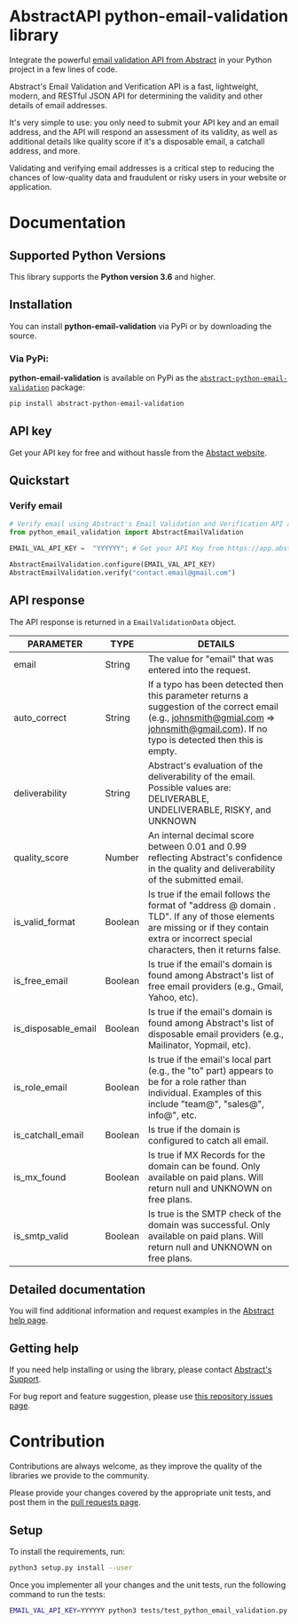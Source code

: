 # AbstractAPI python-email-validation library

Integrate the powerful [email validation API from Abstract](https://www.abstractapi.com/email-verification-validation-api) in your Python project in a few lines of code.

Abstract's Email Validation and Verification API is a fast, lightweight, modern, and RESTful JSON API for determining the validity and other details of email addresses.

It's very simple to use: you only need to submit your API key and an email address, and the API will respond an assessment of its validity, as well as additional details like quality score if it's a disposable email, a catchall address, and more.

Validating and verifying email addresses is a critical step to reducing the chances of low-quality data and fraudulent or risky users in your website or application.

# Documentation

## Supported Python Versions

This library supports the **Python version 3.6** and higher.

## Installation

You can install **python-email-validation** via PyPi or by downloading the source.

### Via PyPi:

**python-email-validation** is available on PyPi as the
[`abstract-python-email-validation`](https://pypi.org/project/abstract-python-email-validation/) package:

```bash
pip install abstract-python-email-validation
```

## API key

Get your API key for free and without hassle from the [Abstact website](https://app.abstractapi.com/users/signup?target=/api/email-validation/pricing/select).

## Quickstart

### Verify email

```python
# Verify email using Abstract's Email Validation and Verification API and Python
from python_email_validation import AbstractEmailValidation

EMAIL_VAL_API_KEY =  "YYYYYY"; # Get your API Key from https://app.abstractapi.com/api/email-validation/documentation

AbstractEmailValidation.configure(EMAIL_VAL_API_KEY)
AbstractEmailValidation.verify("contact.email@gmail.com")
```

## API response

The API response is returned in a `EmailValidationData` object.

| PARAMETER | TYPE | DETAILS |
| - | - | - |
| email | String | The value for "email" that was entered into the request. |
| auto_correct | String | If a typo has been detected then this parameter returns a suggestion of the correct email (e.g., johnsmith@gmial.com => johnsmith@gmail.com). If no typo is detected then this is empty. |
| deliverability | String | Abstract's evaluation of the deliverability of the email. Possible values are: DELIVERABLE, UNDELIVERABLE, RISKY, and UNKNOWN |
| quality_score | Number | An internal decimal score between 0.01 and 0.99 reflecting Abstract's confidence in the quality and deliverability of the submitted email. |
| is_valid_format | Boolean | Is true if the email follows the format of "address @ domain . TLD". If any of those elements are missing or if they contain extra or incorrect special characters, then it returns false. |
| is_free_email | Boolean | Is true if the email's domain is found among Abstract's list of free email providers (e.g., Gmail, Yahoo, etc). |
| is_disposable_email | Boolean | Is true if the email's domain is found among Abstract's list of disposable email providers (e.g., Mailinator, Yopmail, etc). |
| is_role_email | Boolean | Is true if the email's local part (e.g., the "to" part) appears to be for a role rather than individual. Examples of this include "team@", "sales@", info@", etc. |
| is_catchall_email | Boolean | Is true if the domain is configured to catch all email. |
| is_mx_found | Boolean | Is true if MX Records for the domain can be found. Only available on paid plans. Will return null and UNKNOWN on free plans. |
| is_smtp_valid | Boolean | Is true is the SMTP check of the domain was successful. Only available on paid plans. Will return null and UNKNOWN on free plans. |

## Detailed documentation

You will find additional information and request examples in the [Abstract help page](https://app.abstractapi.com/api/email-validation/documentation).

## Getting help

If you need help installing or using the library, please contact [Abstract's Support](https://app.abstractapi.com/api/email-validation/support).

For bug report and feature suggestion, please use [this repository issues page](https://github.com/abstractapi/python-email-validation/issues).

# Contribution

Contributions are always welcome, as they improve the quality of the libraries we provide to the community.

Please provide your changes covered by the appropriate unit tests, and post them in the [pull requests page](https://github.com/abstractapi/python-email-validation/pulls).

## Setup

To install the requirements, run:

```bash
python3 setup.py install --user
```

Once you implementer all your changes and the unit tests, run the following command to run the tests:

```bash
EMAIL_VAL_API_KEY=YYYYYY python3 tests/test_python_email_validation.py
```
